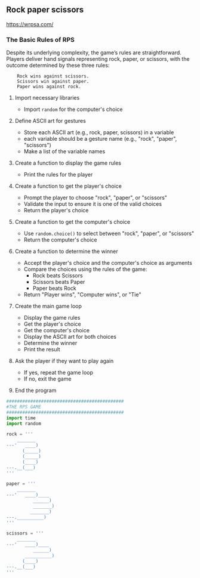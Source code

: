 ## Rock paper scissors

https://wrpsa.com/

### The Basic Rules of RPS

Despite its underlying complexity, the game’s rules are straightforward. 
Players deliver hand signals representing rock, paper, or scissors, with 
the outcome determined by these three rules:

```text
    Rock wins against scissors.
    Scissors win against paper.
    Paper wins against rock.
```

1. Import necessary libraries
    - Import `random` for the computer's choice

2. Define ASCII art for gestures
    - Store each ASCII art (e.g., rock, paper, scissors) in a variable
    -  each variable should be a gesture name (e.g., "rock", "paper", "scissors")
    - Make a list of the variable names

3. Create a function to display the game rules
    - Print the rules for the player

4. Create a function to get the player's choice
    - Prompt the player to choose "rock", "paper", or "scissors"
    - Validate the input to ensure it is one of the valid choices
    - Return the player's choice

5. Create a function to get the computer's choice
    - Use `random.choice()` to select between "rock", "paper", or "scissors"
    - Return the computer's choice

6. Create a function to determine the winner
    - Accept the player's choice and the computer's choice as arguments
    - Compare the choices using the rules of the game:
        - Rock beats Scissors
        - Scissors beats Paper
        - Paper beats Rock
    - Return "Player wins", "Computer wins", or "Tie"

7. Create the main game loop
    - Display the game rules
    - Get the player's choice
    - Get the computer's choice
    - Display the ASCII art for both choices
    - Determine the winner
    - Print the result

8. Ask the player if they want to play again
    - If yes, repeat the game loop
    - If no, exit the game

9. End the program



```python    
############################################
#THE RPS GAME
############################################
import time
import random

rock = '''
    _______
---'   ____)
      (_____)
      (_____)
      (____)
---.__(___)
'''

paper = '''
    _______
---'   ____)____
          ______)
          _______)
         _______)
---.__________)
'''

scissors = '''
    _______
---'   ____)____
          ______)
       __________)
      (____)
---.__(___)
'''
```
